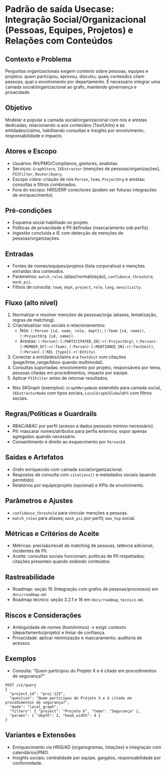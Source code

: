 # Padrão de saída Usecase: Integração Social/Organizacional (Pessoas, Equipes, Projetos) e Relações com Conteúdos

## Contexto e Problema
Perguntas organizacionais exigem contexto sobre pessoas, equipes e projetos: quem participou, aprovou, discutiu; quais conteúdos citam pessoas; qual o envolvimento por departamento. É necessário integrar uma camada social/organizacional ao grafo, mantendo governança e privacidade.

## Objetivo
Modelar e popular a camada social/organizacional com nós e arestas dedicadas, relacionando-a aos conteúdos (TextUnits) e às entidades/claims, habilitando consultas e insights por envolvimento, responsabilidade e impacto.

## Atores e Escopo
- Usuários: RH/PMO/Compliance, gestores, analistas.
- Serviços: `GraphStore`, `IEExtractor` (menções de pessoas/organizações), `PIIFilter`, `Router/Query`.
- Escopo cobre: criação de nós `Person`, `Team`, `ProjectOrg` e arestas; consultas e filtros combinados.
- Fora do escopo: HRIS/ERP conectores (podem ser futuras integrações de enriquecimento).

## Pré-condições
- Esquema social habilitado no projeto.
- Políticas de privacidade e PII definidas (mascaramento sob perfis).
- Ingestão concluída e IE com detecção de menções de pessoas/organizações.

## Entradas
- Fontes de nomes/equipes/projetos (lista corporativa) e menções extraídas dos conteúdos.
- Parâmetros: `match_rules` (alias/normalização), `confidence_threshold`, `mask_pii`.
- Filtros de consulta: `team`, `dept`, `project`, `role`, `lang`, `sensitivity`.

## Fluxo (alto nível)
1) Normalizar e resolver menções de pessoas/orgs (aliases, lematização, regras de matching).
2) Criar/atualizar nós sociais e relacionamentos:
   - Nós: `(:Person {id, name, role, dept})`, `(:Team {id, name})`, `(:ProjectOrg {id, name})`.
   - Arestas: `(:Person)-[:PARTICIPATED_IN]->(:ProjectOrg)`, `(:Person)-[:MEMBER_OF]->(:Team)`, `(:Person)-[:MENTIONED_IN]->(:TextUnit)`, `(:Person)-[:REL {type}]->(:Entity)`.
3) Conectar a entidades/claims e a `TextUnit` com citações (page/time_range/bbox quando multimodal).
4) Consultas suportadas: envolvimento por projeto, responsáveis por tema, pessoas citadas em procedimentos, impacto por equipe.
5) Aplicar `PIIFilter` antes de retornar resultados.

- Nós SKGraph (exemplos): `GraphMergeNode` estendido para camada social, `IEExtractorNode` com tipos sociais, `LocalGraph`/`GlobalQFS` com filtros sociais.

## Regras/Políticas e Guardrails
- RBAC/ABAC por perfil (acesso a dados pessoais mínimo necessário).
- PII: mascarar nomes/atributos para perfis externos; expor apenas agregados quando necessário.
- Consentimento e direito ao esquecimento por `PersonId`.

## Saídas e Artefatos
- Grafo enriquecido com camada social/organizacional.
- Respostas de consulta com `citations[]` e metadados sociais (quando permitido).
- Relatórios por equipe/projeto (opcional) e KPIs de envolvimento.

## Parâmetros e Ajustes
- `confidence_threshold` para vincular menções a pessoas.
- `match_rules` para aliases; `mask_pii` por perfil; `max_hop` social.

## Métricas e Critérios de Aceite
- Métricas: precisão/recall de matching de pessoas, latência adicional, incidentes de PII.
- Aceite: consultas sociais funcionam; políticas de PII respeitadas; citações presentes quando exibindo conteúdos.

## Rastreabilidade
- Roadmap: seção 16 (Integração com grafos de pessoas/processos) em `docs/roadmap.md`.
- Roadmap técnico: seção 3.2.1 e 16 em `docs/roadmap_tecnico.md`.

## Riscos e Considerações
- Ambiguidade de nomes (homônimos) → exigir contexto (departamento/projeto) e limiar de confiança.
- Privacidade: aplicar minimização e mascaramento; auditoria de acessos.

## Exemplos
- Consulta: “Quem participou do Projeto X e é citado em procedimentos de segurança?”
```
POST /v1/query
{
  "project_id": "proj-123",
  "question": "Quem participou do Projeto X e é citado em procedimentos de segurança?",
  "mode": "local_graph",
  "filters": { "project": "Projeto X", "tema": "Segurança" },
  "params": { "depth": 2, "beam_width": 4 }
}
```

## Variantes e Extensões
- Enriquecimento via HRIS/AD (organogramas, lotações) e integração com calendários/PMO.
- Insights sociais: centralidade por equipe, gargalos, responsabilidade por conformidade.
